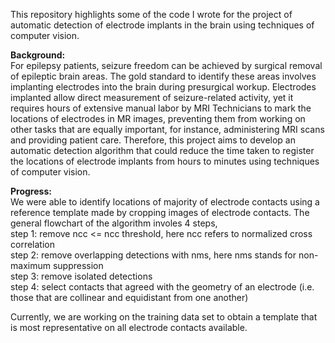 This repository highlights some of the code I wrote for the project of automatic detection of electrode implants in the brain using techniques of computer vision. 

**Background:**\
For epilepsy patients, seizure freedom can be achieved by surgical removal of epileptic brain areas. The gold standard to identify these areas involves implanting electrodes into the brain during presurgical workup. Electrodes implanted allow direct measurement of seizure-related activity, yet it requires hours of extensive manual labor by MRI Technicians to mark the locations of electrodes in MR images, preventing them from working on other tasks that are equally important, for instance, administering MRI scans and providing patient care. Therefore, this project aims to develop an automatic detection algorithm that could reduce the time taken to register the locations of electrode implants from hours to minutes using techniques of computer vision.


**Progress:**\
We were able to identify locations of majority of electrode contacts using a reference template made by cropping 
images of electrode contacts. The general flowchart of the algorithm involes 4 steps, <br/>
step 1: remove ncc <= ncc threshold, here ncc refers to normalized cross correlation <br />
step 2: remove overlapping detections with nms, here nms stands for non-maximum suppression <br />
step 3: remove isolated detections <br />
step 4: select contacts that agreed with the geometry of an electrode (i.e. those that are collinear and equidistant from one another) <br />

Currently, we are working on the training data set to obtain a template that is most representative on all electrode contacts available. <br />
